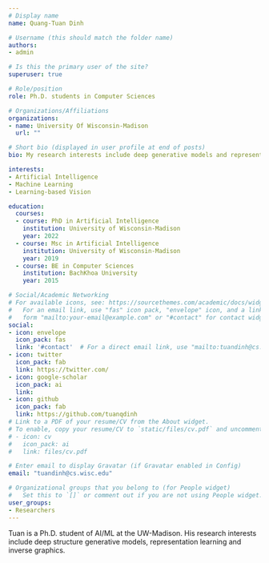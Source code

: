 ```yaml
---
# Display name
name: Quang-Tuan Dinh

# Username (this should match the folder name)
authors:
- admin

# Is this the primary user of the site?
superuser: true

# Role/position
role: Ph.D. students in Computer Sciences

# Organizations/Affiliations
organizations:
- name: University Of Wisconsin-Madison
  url: ""

# Short bio (displayed in user profile at end of posts)
bio: My research interests include deep generative models and representation learning

interests:
- Artificial Intelligence
- Machine Learning
- Learning-based Vision

education:
  courses:
  - course: PhD in Artificial Intelligence
    institution: University of Wisconsin-Madison
    year: 2022
  - course: Msc in Artificial Intelligence
    institution: University of Wisconsin-Madison
    year: 2019
  - course: BE in Computer Sciences
    institution: BachKhoa University
    year: 2015

# Social/Academic Networking
# For available icons, see: https://sourcethemes.com/academic/docs/widgets/#icons
#   For an email link, use "fas" icon pack, "envelope" icon, and a link in the
#   form "mailto:your-email@example.com" or "#contact" for contact widget.
social:
- icon: envelope
  icon_pack: fas
  link: '#contact'  # For a direct email link, use "mailto:tuandinh@cs.wisc.edu".
- icon: twitter
  icon_pack: fab
  link: https://twitter.com/
- icon: google-scholar
  icon_pack: ai
  link:
- icon: github
  icon_pack: fab
  link: https://github.com/tuanqdinh
# Link to a PDF of your resume/CV from the About widget.
# To enable, copy your resume/CV to `static/files/cv.pdf` and uncomment the lines below.  
# - icon: cv
#   icon_pack: ai
#   link: files/cv.pdf

# Enter email to display Gravatar (if Gravatar enabled in Config)
email: "tuandinh@cs.wisc.edu"

# Organizational groups that you belong to (for People widget)
#   Set this to `[]` or comment out if you are not using People widget.  
user_groups:
- Researchers
---
```


Tuan is a Ph.D. student of AI/ML at the UW-Madison. His research interests include deep structure generative models, representation learning and inverse graphics.
